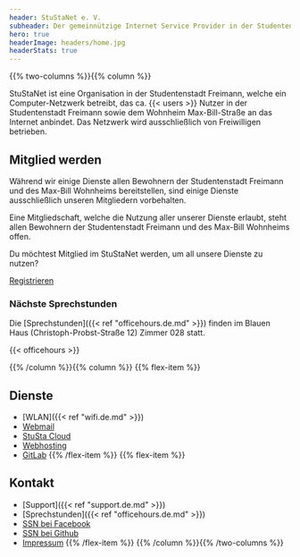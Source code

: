 ```yaml
---
header: StuStaNet e. V.
subheader: Der gemeinnützige Internet Service Provider in der Studentenstadt Freimann
hero: true
headerImage: headers/home.jpg
headerStats: true
---
```


{{% two-columns %}}{{% column %}}

StuStaNet ist eine Organisation in der Studentenstadt Freimann, welche ein Computer-Netzwerk betreibt, das ca. {{< users >}} Nutzer in der Studentenstadt Freimann sowie dem Wohnheim Max-Bill-Straße an das Internet anbindet. Das Netzwerk wird ausschließlich von Freiwilligen betrieben.

## Mitglied werden

Während wir einige Dienste allen Bewohnern der Studentenstadt Freimann und des Max-Bill Wohnheims bereitstellen, sind einige Dienste ausschließlich unseren Mitgliedern vorbehalten.

Eine Mitgliedschaft, welche die Nutzung aller unserer Dienste erlaubt, steht allen Bewohnern der Studentenstadt Freimann und des Max-Bill Wohnheims offen.


Du möchtest Mitglied im StuStaNet werden, um all unsere Dienste zu nutzen?


<a class="button" href="https://reg.stustanet.de/">Registrieren</a>

### Nächste Sprechstunden
Die [Sprechstunden]({{< ref "officehours.de.md" >}}) finden im Blauen Haus (Christoph-Probst-Straße 12) Zimmer 028 statt.

{{< officehours >}}


{{% /column %}}{{% column %}}
{{% flex-item %}}
<!-- Beide Listen sollten gleich viele Einträge haben, damit die Spalten (auf kleinen Displays nebeneinander) gleich lang sind -->
## Dienste
* <i class="fa fa-wifi" aria-hidden="true"></i> [WLAN]({{< ref "wifi.de.md" >}})
* <i class="fa fa-envelope" aria-hidden="true"></i> [Webmail](https://webmail.stusta.de/)
* <i class="fa fa-cloud" aria-hidden="true"></i> [StuSta Cloud](https://cloud.stusta.de/)
* <i class="fa fa-hdd-o" aria-hidden="true"></i> [Webhosting](https://home.stusta.de/)
* <i class="fa fa-gitlab" aria-hidden="true"></i> [GitLab](https://gitlab.stusta.de/)
{{% /flex-item %}}
{{% flex-item %}}
## Kontakt
* <i class="fa fa-medkit" aria-hidden="true"></i> [Support]({{< ref "support.de.md" >}})
* <i class="fa fa-users" aria-hidden="true"></i> [Sprechstunden]({{< ref "officehours.de.md" >}})
* <i class="fa fa-facebook-official" aria-hidden="true"></i> [SSN bei Facebook](https://www.facebook.com/stustanet/)
* <i class="fa fa-github" aria-hidden="true"></i> [SSN bei Github](https://github.com/stustanet/)
* <i class="fa fa-comments" aria-hidden="true"></i> [Impressum](/impressum)
{{% /flex-item %}}
{{% /column %}}{{% /two-columns %}}
